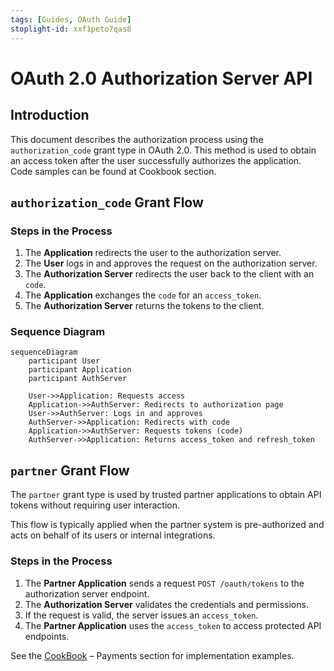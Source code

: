 ```yaml
---
tags: [Guides, OAuth Guide]
stoplight-id: xxf1peto7qas8
---
```


# OAuth 2.0 Authorization Server API

## Introduction

This document describes the authorization process using the `authorization_code` grant type in OAuth 2.0. This method is used to obtain an access token after the user successfully authorizes the application. Code samples can be found at Cookbook section. 

## `authorization_code` Grant Flow

### Steps in the Process

1. The **Application** redirects the user to the authorization server.
2. The **User** logs in and approves the request on the authorization server.
3. The **Authorization Server** redirects the user back to the client with an `code`.
4. The **Application** exchanges the `code` for an `access_token`.
5. The **Authorization Server** returns the tokens to the client.

### Sequence Diagram

```mermaid
sequenceDiagram
    participant User
    participant Application
    participant AuthServer

    User->>Application: Requests access
    Application->>AuthServer: Redirects to authorization page
    User->>AuthServer: Logs in and approves
    AuthServer->>Application: Redirects with code
    Application->>AuthServer: Requests tokens (code)
    AuthServer->>Application: Returns access_token and refresh_token
```

## `partner` Grant Flow

The `partner` grant type is used by trusted partner applications to obtain API tokens without requiring user interaction.

This flow is typically applied when the partner system is pre-authorized and acts on behalf of its users or internal integrations.

### Steps in the Process

1. The **Partner Application** sends a request `POST /oauth/tokens` to the authorization server endpoint.
2. The **Authorization Server** validates the credentials and permissions.
3. If the request is valid, the server issues an `access_token`.
4. The **Partner Application** uses the `access_token` to access protected API endpoints.

See the [CookBook](docs/Cookbook.md) – Payments section for implementation examples.
